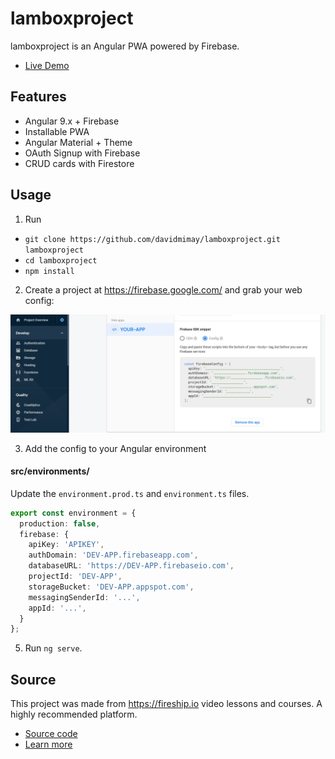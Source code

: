 # lamboxproject

lamboxproject is an Angular PWA powered by Firebase.

- [Live Demo](https://lamboxproject.web.app/)

## Features

- Angular 9.x + Firebase
- Installable PWA
- Angular Material + Theme
- OAuth Signup with Firebase
- CRUD cards with Firestore

## Usage

1.  Run

- `git clone https://github.com/davidmimay/lamboxproject.git lamboxproject`
- `cd lamboxproject`
- `npm install`

2.  Create a project at https://firebase.google.com/ and grab your web config:

![](./src/assets/firebase-config.png)

3.  Add the config to your Angular environment

#### src/environments/

Update the `environment.prod.ts` and `environment.ts` files. 

```typescript
export const environment = {
  production: false,
  firebase: {
    apiKey: 'APIKEY',
    authDomain: 'DEV-APP.firebaseapp.com',
    databaseURL: 'https://DEV-APP.firebaseio.com',
    projectId: 'DEV-APP',
    storageBucket: 'DEV-APP.appspot.com',
    messagingSenderId: '...',
    appId: '...',
  }
};
```

5.  Run `ng serve`.

## Source

This project was made from https://fireship.io video lessons and courses. A highly recommended platform.

- [Source code](https://github.com/codediodeio/angular-firestarter)
- [Learn more](https://firestarter.fireship.io/)